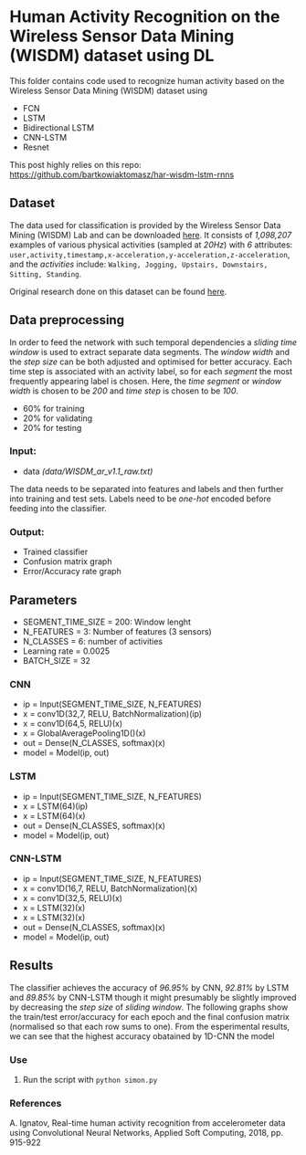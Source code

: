 
# Human Activity Recognition on the Wireless Sensor Data Mining (WISDM) dataset using DL
This folder contains code used to recognize human activity based on the Wireless Sensor Data Mining (WISDM) dataset using 
- FCN 
- LSTM  
- Bidirectional LSTM
- CNN-LSTM
- Resnet

This post highly relies on this repo: https://github.com/bartkowiaktomasz/har-wisdm-lstm-rnns

## Dataset
The data used for classification is provided by the Wireless Sensor Data Mining (WISDM) Lab and can be downloaded  [here](http://www.cis.fordham.edu/wisdm/dataset.php).
It consists of _1,098,207_ examples of various physical activities (sampled at _20Hz_) with _6_ attributes:
`user,activity,timestamp,x-acceleration,y-acceleration,z-acceleration`, and the _activities_ include: `Walking, Jogging, Upstairs, Downstairs, Sitting, Standing`. 

Original research done on this dataset can be found [here](http://www.cis.fordham.edu/wisdm/public_files/sensorKDD-2010.pdf).


##  Data preprocessing

In order to feed the network with such temporal dependencies a _sliding time window_ is used to extract separate data segments. The _window width_ and the _step size_ can be both adjusted and optimised for better accuracy. Each time step is associated with an activity label, so for each _segment_ the most frequently appearing label is chosen. Here, the _time segment_ or _window width_ is chosen to be _200_ and _time step_ is chosen to be _100_.

- 60% for training
- 20% for validating
- 20% for testing

### Input:
- data _(data/WISDM_ar_v1.1_raw.txt)_

The data needs to be separated into features and labels and then further into training and test sets. Labels need to be _one-hot_ encoded before feeding into the classifier.

### Output:
- Trained classifier
- Confusion matrix graph
- Error/Accuracy rate graph

## Parameters
- SEGMENT_TIME_SIZE = 200: Window lenght
- N_FEATURES = 3: Number of features (3 sensors)
- N_CLASSES = 6: number of activities
- Learning rate = 0.0025
- BATCH_SIZE = 32

### CNN
- ip = Input(SEGMENT_TIME_SIZE, N_FEATURES)
- x = conv1D(32,7, RELU, BatchNormalization)(ip)
- x = conv1D(64,5, RELU)(x)
- x = GlobalAveragePooling1D()(x)
- out = Dense(N_CLASSES, softmax)(x)
- model = Model(ip, out)

### LSTM
- ip = Input(SEGMENT_TIME_SIZE, N_FEATURES)
- x = LSTM(64)(ip)
- x = LSTM(64)(x)
- out = Dense(N_CLASSES, softmax)(x)
- model = Model(ip, out)

### CNN-LSTM
- ip = Input(SEGMENT_TIME_SIZE, N_FEATURES)
- x = conv1D(16,7, RELU, BatchNormalization)(x)
- x = conv1D(32,5, RELU)(x)
- x = LSTM(32)(x)
- x = LSTM(32)(x)
- out = Dense(N_CLASSES, softmax)(x)
- model = Model(ip, out)

## Results
The classifier achieves the accuracy of _96.95%_ by CNN, _92.81%_ by LSTM and _89.85%_ by CNN-LSTM though it might presumably be slightly improved by decreasing the _step size_ of _sliding window_.
The following graphs show the train/test error/accuracy for each epoch and the final confusion matrix (normalised so that each row sums to one).
From the esperimental results, we can see that the highest accuracy obatained by 1D-CNN the model

### Use
1. Run the script with  `python simon.py`

### References
A. Ignatov, Real-time human activity recognition from accelerometer data using Convolutional Neural Networks, Applied Soft Computing, 2018, pp. 915-922
